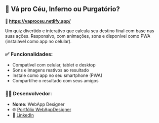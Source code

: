 ## 🌟 Vá pro Céu, Inferno ou Purgatório?  
**🔗 https://vaproceu.netlify.app/**

Um quiz divertido e interativo que calcula seu destino final com base nas suas ações. Responsivo, com animações, sons e disponível como PWA (instalável como app no celular).

### ✅ Funcionalidades:
- Compatível com celular, tablet e desktop
- Sons e imagens reativos ao resultado
- Instale como app no seu smartphone (PWA)
- Compartilhe o resultado com seus amigos

### 👨‍💻 Desenvolvedor:
- **Nome:** WebApp Designer  
- 🌐 [Portfólio WebAppDesigner](https://webappdesigner.netlify.app/)  
- 🔗 [LinkedIn](https://www.linkedin.com/in/webappdesigner)
